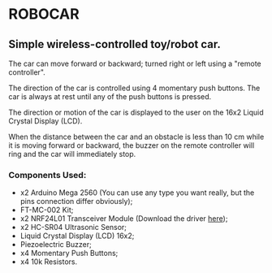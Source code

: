 # ROBOCAR
## Simple wireless-controlled toy/robot car.  

The car can move forward or backward; turned right or left using a "remote controller".

The direction of the car is controlled using 4 momentary push buttons. The car is always at rest until any of the push buttons is pressed.

The direction or motion of the car is displayed to the user on the 16x2 Liquid Crystal Display (LCD).

When the distance between the car and an obstacle is less than 10 cm while it is moving forward or backward, the buzzer on the remote controller will ring and the car will immediately stop.

### **Components Used:**
* x2 Arduino Mega 2560 (You can use any type you want really, but the pins connection differ obviously);
* FT-MC-002 Kit;
* x2 NRF24L01 Transceiver Module (Download the driver [here](https://github.com/nRF24/RF24));
* x2 HC-SR04 Ultrasonic Sensor;
* Liquid Crystal Display (LCD) 16x2;
* Piezoelectric Buzzer;
* x4 Momentary Push Buttons;
* x4 10k Resistors.

